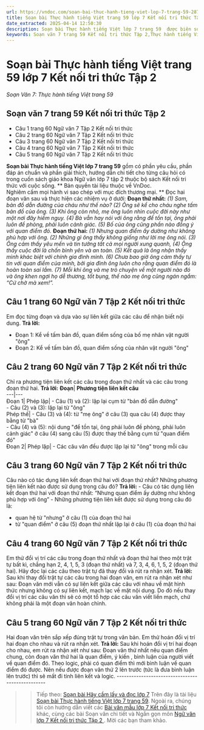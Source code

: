 ```yaml
---
url: https://vndoc.com/soan-bai-thuc-hanh-tieng-viet-lop-7-trang-59-287450
title: Soạn bài Thực hành tiếng Việt trang 59 lớp 7 Kết nối tri thức Tập 2 - Soạn Văn 7: Thực hành tiếng Việt trang 59 - VnDoc.com
date_extracted: 2025-04-14 12:50:30
description: Soạn bài Thực hành tiếng Việt lớp 7 trang 59  được biên soạn nhằm giúp các em HS đạt kết quả tốt trong quá trình làm bài tập và học tập môn Ngữ văn lớp 7 sách Kết nối tri thức.
keywords: Soạn văn 7 trang 59 Kết nối tri thức Tập 2,Thực hành tiếng Việt trang 59 lớp 7 Kết nối tri thức Tập 2,Soạn bài Thực hành tiếng Việt lớp 7 trang 59,soạn bài thực hành tiếng việt trang 59,soạn thực hành tiếng việt trang 59,soạn bài thực hành tiếng việt trang 59 lớp 7,soạn thực hành tiếng việt trang 59 lớp 7,soạn văn 7 thực hành tiếng việt trang 59,soạn bài thực hành tiếng việt trang 59 kết nối tri thức,soạn bài thực hành tiếng việt trang 59 lớp 7 kết nối tri thức
---
```


# Soạn bài Thực hành tiếng Việt trang 59 lớp 7 Kết nối tri thức Tập 2
 _Soạn Văn 7: Thực hành tiếng Việt trang 59_
## **Soạn văn 7 trang 59 Kết nối tri thức Tập 2**
  * Câu 1 trang 60 Ngữ văn 7 Tập 2 Kết nối tri thức 
  * Câu 2 trang 60 Ngữ văn 7 Tập 2 Kết nối tri thức
  * Câu 3 trang 60 Ngữ văn 7 Tập 2 Kết nối tri thức 
  * Câu 4 trang 60 Ngữ văn 7 Tập 2 Kết nối tri thức 
  * Câu 5 trang 60 Ngữ văn 7 Tập 2 Kết nối tri thức 

**Soạn bài Thực hành tiếng Việt lớp 7 trang 59** gồm có phần yêu cầu, phần đáp án chuẩn và phần giải thích, hướng dẫn chi tiết cho từng câu hỏi có trong cuốn  sách giáo khoa Ngữ văn lớp 7 tập 2 thuộc bộ sách Kết nối tri thức với cuộc sống.
** Bản quyền tài liệu thuộc về VnDoc.   
Nghiêm cấm mọi hành vi sao chép với mục đích thương mại. **
Đọc hai đoạn văn sau và thực hiện các nhiệm vụ ở dưới:
**Đoạn thứ nhất:**
_\(1\) Sam, bản đồ dẫn đường của cháu như thế nào? \(2\) Ông sẽ kể cho cháu nghe tấm bản đồ của ông. \(3\) Khi ông còn nhỏ, mẹ ông luôn nhìn cuộc đời này như một nơi đây hiếm nguy. \(4\) Bà vẫn hay nói với ông rằng để tồn tại, ông phải luôn đề phòng, phải luôn cảnh giác. \(5\) Bố của ông cũng phần nào đồng ý với quan điểm đó._
**Đoạn thứ hai:**
_\(1\) Nhưng quan điểm ấy dường như không phù hợp với ông. \(2\) Những gì ông thấy không giống như lời mẹ ông nói. \(3\) Ông cảm thấy yêu mến và tin tưởng tất cả mọi người xung quanh, \(4\) Ông thấy cuộc đời là chốn bình yên và an toàn. \(5\) Kết quả là ông nhận thấy mình khác biệt với chính gia đình mình. \(6\) Chưa bao giờ ông cảm thấy tự tin với quan điểm của mình, bởi gia đình ông luôn cho rằng quan điểm đó là hoàn toàn sai lầm. \(7\) Mỗi khi ông và mẹ trò chuyện về một người nào đó và ông khen ngợi họ dễ thương, tốt bụng, thế nào mẹ ông cũng ngán ngẩm: “Cứ chờ mà xem\!”._
## **Câu 1 trang 60 Ngữ văn 7 Tập 2 Kết nối tri thức**
Em đọc từng đoạn và dựa vào sự liên kết giữa các câu để nhận biết nội dung.
**Trả lời:**
  * Đoạn 1: Kể về tấm bản đồ, quan điểm sống của bố mẹ nhân vật người "ông"
  * Đoạn 2: Kể về tấm bản đồ, quan điểm sống của nhân vật người "ông"

## **Câu 2 trang 60 Ngữ văn 7 Tập 2 Kết nối tri thức**
Chỉ ra phương tiện liên kết các câu trong đoạn thứ nhất và các câu trong đoạn thứ hai.
**Trả lời:**
**Đoạn**| **Phương tiện liên kết câu**  
---|---  
Đoạn 1| Phép lặp| \- Câu \(1\) và \(2\): lặp lại cụm từ "bản đồ dẫn đường"  
\- Câu \(2\) và \(3\): lặp lại từ "ông"  
Phép thế| \- Câu \(3\) và \(4\): từ "mẹ ông" ở câu \(3\) qua câu \(4\) được thay bằng từ "bà"  
\- Câu \(4\) và \(5\): nội dung "để tồn tại, ông phải luôn đề phòng, phải luôn cảnh giác" ở câu \(4\) sang câu \(5\) được thay thế bằng cụm từ "quan điểm đó"  
Đoạn 2| Phép lặp| \- Các câu văn đều được lặp lại từ "ông" trong mỗi câu  
## **Câu 3 trang 60 Ngữ văn 7 Tập 2 Kết nối tri thức**
Câu nào có tác dụng liên kết đoạn thứ hai với đoạn thứ nhất? Những phương tiện liên kết nào được sử dụng trong câu đó?
**Trả lời:**
\- Câu có tác dụng liên kết đoạn thứ hai với đoạn thứ nhất: “Nhưng quan điểm ấy dường như không phù hợp với ông”
\- Những phương tiện liên kết được sử dụng trong câu đó là:
  * quan hệ từ "nhưng" ở câu \(1\) của đoạn thứ hai
  * từ "quan điểm" ở câu \(5\) đoạn thứ nhất lặp lại ở câu \(1\) của đoạn thứ hai

## **Câu 4 trang 60 Ngữ văn 7 Tập 2 Kết nối tri thức**
Em thử đổi vị trí các câu trong đoạn thứ nhất và đoạn thứ hai theo một trật tự bất kì, chẳng hạn 2, 4, 1, 5, 3 \(đoạn thứ nhất\) và 7, 3, 4, 6, 1, 5, 2 \(đoạn thứ hai\). Hãy đọc lại các câu theo trật tự đã thay đổi và rút ra nhận xét.
**Trả lời:**
Sau khi thay đổi trật tự các câu trong hai đoạn văn, em rút ra nhận xét như sau:
Đoạn văn mới vẫn có sự liên kết giữa các câu với nhau về mặt hình thức nhưng không có sự liên kết, mạch lạc về mặt nội dung. Do đó nếu thay đổi vị trí các câu văn thì sẽ có một tổ hợp các câu văn viết liền mạch, chứ không phải là một đoạn văn hoàn chỉnh.
## **Câu 5 trang 60 Ngữ văn 7 Tập 2 Kết nối tri thức**
Hai đoạn văn trên sắp xếp đúng trật tự trong văn bản. Em thử hoán đổi vị trí hai đoạn cho nhau và rút ra nhận xét.
**Trả lời:**
Sau khi hoán đổi vị trí hai đoạn cho nhau, em rút ra nhận xét như sau:
Đoạn văn thứ nhất nêu quan điểm chung, còn đoạn văn thứ hai là quan điểm, ý kiến , bình luận của người viết về quan điểm đó. Theo logic, phải có quan điểm thì mới bình luận về quan điểm đó được. Nên nếu được đoạn văn thứ 2 lên trước \(tức là đưa bình luận lên trước\) thì sẽ mất đi tính liên kết và logic.
\-------------------------------------------------
>> Tiếp theo: [Soạn bài Hãy cầm lấy và đọc lớp 7](<https://vndoc.com/soan-bai-hay-cam-lay-va-doc-lop-7-trang-61-287507>)
Trên đây là tài liệu [Soạn bài Thực hành tiếng Việt lớp 7 trang 59](<https://vndoc.com/soan-bai-thuc-hanh-tieng-viet-lop-7-trang-59-287450>). Ngoài ra, chúng tôi còn hướng dẫn viết các [ Bài văn mẫu lớp 7 Kết nối tri thức ](<https://vndoc.com/van-mau-lop-7kntt>) khác, cùng các bài Soạn văn chi tiết và Ngắn gọn môn [ Ngữ văn lớp 7 Kết nối tri thức Tập 2 ](<https://vndoc.com/ngu-van-7-kntt-tap2>) . Mời các bạn tham khảo.
